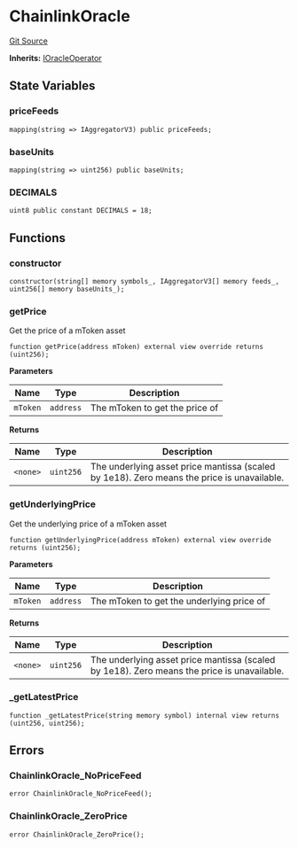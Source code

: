 # ChainlinkOracle
[Git Source](https://github.com/malda-protocol/malda-lending/blob/413dc9221d099e8e0b7a9a3f94769f4666aaf31b/src\oracles\ChainlinkOracle.sol)

**Inherits:**
[IOracleOperator](/src\interfaces\IOracleOperator.sol\interface.IOracleOperator.md)


## State Variables
### priceFeeds

```solidity
mapping(string => IAggregatorV3) public priceFeeds;
```


### baseUnits

```solidity
mapping(string => uint256) public baseUnits;
```


### DECIMALS

```solidity
uint8 public constant DECIMALS = 18;
```


## Functions
### constructor


```solidity
constructor(string[] memory symbols_, IAggregatorV3[] memory feeds_, uint256[] memory baseUnits_);
```

### getPrice

Get the price of a mToken asset


```solidity
function getPrice(address mToken) external view override returns (uint256);
```
**Parameters**

|Name|Type|Description|
|----|----|-----------|
|`mToken`|`address`|The mToken to get the price of|

**Returns**

|Name|Type|Description|
|----|----|-----------|
|`<none>`|`uint256`|The underlying asset price mantissa (scaled by 1e18). Zero means the price is unavailable.|


### getUnderlyingPrice

Get the underlying price of a mToken asset


```solidity
function getUnderlyingPrice(address mToken) external view override returns (uint256);
```
**Parameters**

|Name|Type|Description|
|----|----|-----------|
|`mToken`|`address`|The mToken to get the underlying price of|

**Returns**

|Name|Type|Description|
|----|----|-----------|
|`<none>`|`uint256`|The underlying asset price mantissa (scaled by 1e18). Zero means the price is unavailable.|


### _getLatestPrice


```solidity
function _getLatestPrice(string memory symbol) internal view returns (uint256, uint256);
```

## Errors
### ChainlinkOracle_NoPriceFeed

```solidity
error ChainlinkOracle_NoPriceFeed();
```

### ChainlinkOracle_ZeroPrice

```solidity
error ChainlinkOracle_ZeroPrice();
```

